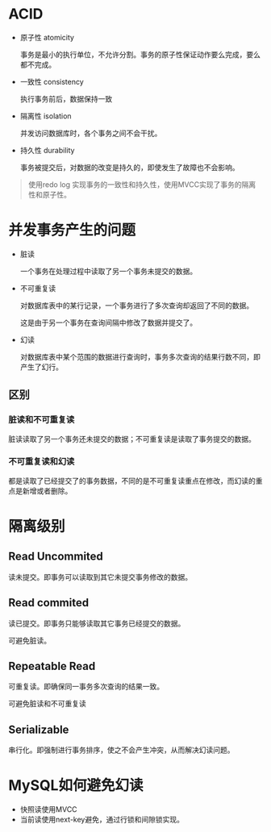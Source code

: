 # ACID

- 原子性 atomicity

  事务是最小的执行单位，不允许分割。事务的原子性保证动作要么完成，要么都不完成。

- 一致性 consistency

  执行事务前后，数据保持一致

- 隔离性 isolation

  并发访问数据库时，各个事务之间不会干扰。

- 持久性 durability

  事务被提交后，对数据的改变是持久的，即使发生了故障也不会影响。

> 使用redo log 实现事务的一致性和持久性，使用MVCC实现了事务的隔离性和原子性。

# 并发事务产生的问题

- 脏读

  一个事务在处理过程中读取了另一个事务未提交的数据。

- 不可重复读

  对数据库表中的某行记录，一个事务进行了多次查询却返回了不同的数据。

  这是由于另一个事务在查询间隔中修改了数据并提交了。

- 幻读

  对数据库表中某个范围的数据进行查询时，事务多次查询的结果行数不同，即产生了幻行。

## 区别

### 脏读和不可重复读

脏读读取了另一个事务还未提交的数据；不可重复读是读取了事务提交的数据。

### 不可重复读和幻读

都是读取了已经提交了的事务数据，不同的是不可重复读重点在修改，而幻读的重点是新增或者删除。

# 隔离级别

## Read Uncommited

读未提交。即事务可以读取到其它未提交事务修改的数据。

## Read commited

读已提交。即事务只能够读取其它事务已经提交的数据。

可避免脏读。

## Repeatable Read

可重复读。即确保同一事务多次查询的结果一致。

可避免脏读和不可重复读

## Serializable

串行化。即强制进行事务排序，使之不会产生冲突，从而解决幻读问题。

# MySQL如何避免幻读

- 快照读使用MVCC
- 当前读使用next-key避免，通过行锁和间隙锁实现。